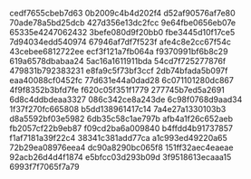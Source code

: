 cedf7655cbeb7d63
0b2009c4b4d202f4
d52af90576af7e80
70ade78a5bd25dcb
427d356e13dc2fcc
9e64fbe0656eb07e
65335e4247062432
3befe080d9f20bb0
fbe3445d10f17ce5
7d94034edd540974
67946af7df7f523f
afe4c8e2cc67f54c
43cebee6812722ee
ecf3f121a7fb064a
f9370991bf6b8c29
619a6578dbabaa24
5ac16a1611911bda
54cd7f725277876f
479831b792383231
e8fa9c5f73bf3ccf
2db74bfada5b097f
eaa40088cf0452fc
77d631e44a0dad28
6c071101280dc867
4f9f8352b3bfd7fe
f620c05f351f1779
277745b7ed5a2691
6d8c4ddbdeaa3327
086c342ce8a243de
6c98f0768d9aad34
1f37f270fc665808
b5dd138961417c14
7a4e27a1330103b3
d8a5592bf03e5982
6db35c58c1ae797b
afb4a1f26c652aeb
fb2057cf22b9eb87
f09cd2ba6a009840
b4ffdd4b91737857
f1af7181a39f22c4
38341c381add77ca
a1c993ed49220a65
72b29ea08976eea4
dc90a8290bc065f8
151ff32aec4eaeae
92acb26d4d4f1874
e5bfcc03d293b09d
3f9518613ecaaa15
6993f7f7065f7a79
